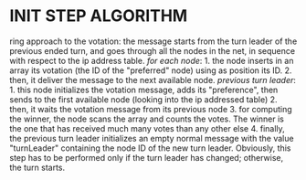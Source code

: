 # INIT STEP ALGORITHM
ring approach to the votation: the message starts from the turn leader of the previous ended turn, and goes through all the nodes in the net, in sequence with respect to the ip address table.
*for each node*:
1.
the node inserts in an array its votation (the ID of the "preferred" node) using as position its ID. 
2.
then, it deliver the message to the next available node.
*previous turn leader*:
1.
this node initializes the votation message, adds its "preference", then sends to the first available node (looking into the ip addressed table)
2.
then, it waits the votation message from its previous node
3.
for computing the winner, the node scans the array and counts the votes. The winner is the one that has received much many votes than any other else
4.
finally, the previous turn leader initializes an empty normal message with the value "turnLeader" containing the node ID of the new turn leader. Obviously, this step has to be performed only if the turn leader has changed; otherwise, the turn starts.